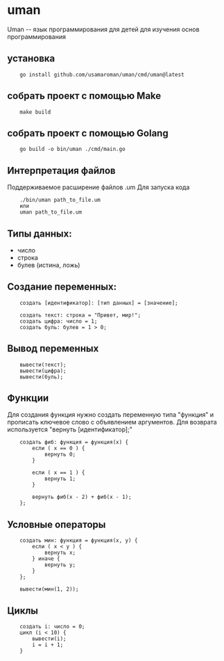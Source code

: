 # **uman**

Uman -- язык программирования для детей для изучения основ программирования  

## установка 
```
    go install github.com/usamaroman/uman/cmd/uman@latest
```

## собрать проект с помощью Make
```
    make build
```

## собрать проект с помощью Golang
```
    go build -o bin/uman ./cmd/main.go
```

Интерпретация файлов
-
Поддерживаемое расширение файлов .um
Для запуска кода
```
    ./bin/uman path_to_file.um
    или
    uman path_to_file.um
```

Типы данных:
-
- число
- строка
- булев (истина, ложь)

Создание переменных:
-
```
    создать [идентификатор]: [тип данных] = [значение];

    создать текст: строка = "Привет, мир!";
    создать цифра: число = 1;    
    создать буль: булев = 1 > 0; 
```

Вывод переменных
- 
```
    вывести(текст);
    вывести(цифра);
    вывести(буль);
```

Функции
- 
Для создания функция нужно создать переменную типа "функция" и прописать ключевое слово с объявлением аргументов.
Для возврата используется "вернуть [идентификатор];"
```
    создать фиб: функция = функция(x) {
        если ( x == 0 ) {
            вернуть 0;
        }
    
        если ( x == 1 ) {
            вернуть 1;
        }
    
        вернуть фиб(x - 2) + фиб(x - 1);
    };
```

Условные операторы
-
```
    создать мин: функция = функция(x, y) {
        если ( x < y ) { 
            вернуть x; 
        } иначе { 
            вернуть y; 
        }
    };
    
    вывести(мин(1, 2));
```

Циклы
-
```
    создать i: число = 0;
    цикл (i < 10) {
        вывести(i);
        i = i + 1;
    }
```
